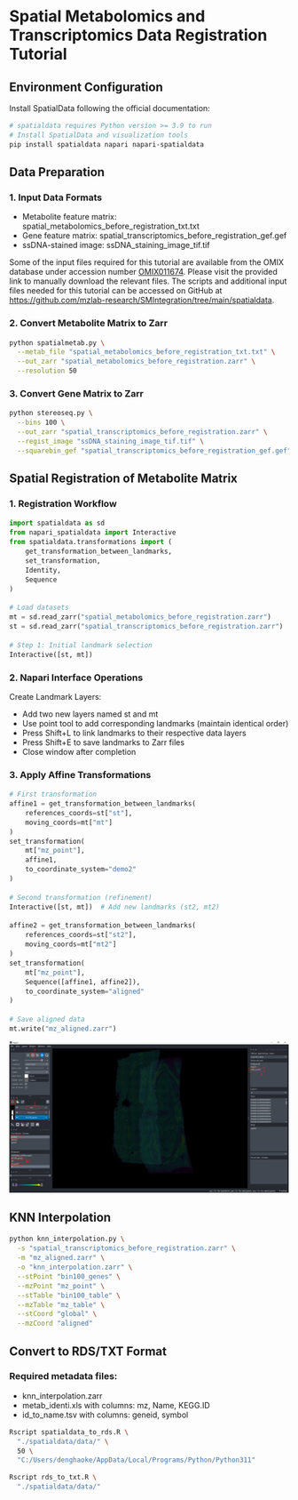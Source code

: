 # Spatial Metabolomics and Transcriptomics Data Registration Tutorial
## Environment Configuration
Install SpatialData following the official documentation:
```bash
# spatialdata requires Python version >= 3.9 to run 
# Install SpatialData and visualization tools
pip install spatialdata napari napari-spatialdata
```
## Data Preparation
### **1. Input Data Formats**
  - Metabolite feature matrix: spatial_metabolomics_before_registration_txt.txt 
  - Gene feature matrix: spatial_transcriptomics_before_registration_gef.gef
  - ssDNA-stained image: ssDNA_staining_image_tif.tif

Some of the input files required for this tutorial are available from the OMIX database under accession number [OMIX011674](https://ngdc.cncb.ac.cn/omix/OMIX011674). Please visit the provided link to manually download the relevant files. The scripts and additional input files needed for this tutorial can be accessed on GitHub at https://github.com/mzlab-research/SMIntegration/tree/main/spatialdata.

### **2. Convert Metabolite Matrix to Zarr**
```bash
python spatialmetab.py \
  --metab_file "spatial_metabolomics_before_registration_txt.txt" \
  --out_zarr "spatial_metabolomics_before_registration.zarr" \
  --resolution 50
```

### **3. Convert Gene Matrix to Zarr**
```bash
python stereoseq.py \
  --bins 100 \
  --out_zarr "spatial_transcriptomics_before_registration.zarr" \
  --regist_image "ssDNA_staining_image_tif.tif" \
  --squarebin_gef "spatial_transcriptomics_before_registration_gef.gef"
```
## Spatial Registration of Metabolite Matrix
### **1. Registration Workflow**
```python
import spatialdata as sd
from napari_spatialdata import Interactive
from spatialdata.transformations import (
    get_transformation_between_landmarks,
    set_transformation,
    Identity,
    Sequence
)

# Load datasets
mt = sd.read_zarr("spatial_metabolomics_before_registration.zarr")
st = sd.read_zarr("spatial_transcriptomics_before_registration.zarr")

# Step 1: Initial landmark selection
Interactive([st, mt])
```
### **2. Napari Interface Operations**
Create Landmark Layers:
  - Add two new layers named st and mt
  - Use point tool to add corresponding landmarks (maintain identical order)
  - Press Shift+L to link landmarks to their respective data layers
  - Press Shift+E to save landmarks to Zarr files
  - Close window after completion
### **3. Apply Affine Transformations**
```python
# First transformation
affine1 = get_transformation_between_landmarks(
    references_coords=st["st"],
    moving_coords=mt["mt"]
)
set_transformation(
    mt["mz_point"],
    affine1,
    to_coordinate_system="demo2"
)

# Second transformation (refinement)
Interactive([st, mt])  # Add new landmarks (st2, mt2)

affine2 = get_transformation_between_landmarks(
    references_coords=st["st2"],
    moving_coords=mt["mt2"]
)
set_transformation(
    mt["mz_point"],
    Sequence([affine1, affine2]),
    to_coordinate_system="aligned"
)

# Save aligned data
mt.write("mz_aligned.zarr")
```
![Interactive landmark selection in Napari](spatialdata/landmark_alignment.png)


## KNN Interpolation
```bash
python knn_interpolation.py \
  -s "spatial_transcriptomics_before_registration.zarr" \
  -m "mz_aligned.zarr" \
  -o "knn_interpolation.zarr" \
  --stPoint "bin100_genes" \
  --mzPoint "mz_point" \
  --stTable "bin100_table" \
  --mzTable "mz_table" \
  --stCoord "global" \
  --mzCoord "aligned"
```

## Convert to RDS/TXT Format
### **Required metadata files**:
  - knn_interpolation.zarr
  - metab_identi.xls with columns: mz, Name, KEGG.ID
  - id_to_name.tsv with columns: geneid, symbol

```bash
Rscript spatialdata_to_rds.R \
  "./spatialdata/data/" \
  50 \ 
  "C:/Users/denghaoke/AppData/Local/Programs/Python/Python311"
```


```bash
Rscript rds_to_txt.R \
  "./spatialdata/data/"
```
